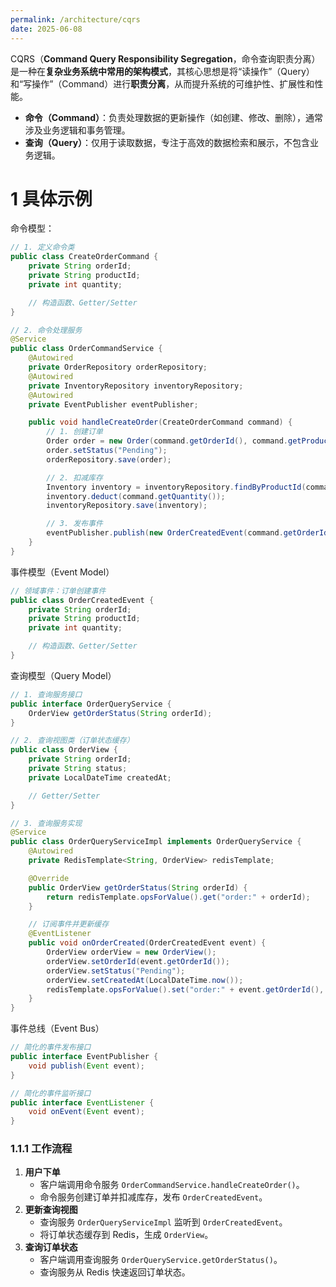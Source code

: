 ```yaml
---
permalink: /architecture/cqrs
date: 2025-06-08
---
```

CQRS（**Command Query Responsibility Segregation**，命令查询职责分离）是一种在**复杂业务系统中常用的架构模式**，其核心思想是将“读操作”（Query）和“写操作”（Command）进行**职责分离**，从而提升系统的可维护性、扩展性和性能。
- **命令（Command）**：负责处理数据的更新操作（如创建、修改、删除），通常涉及业务逻辑和事务管理。
- **查询（Query）**：仅用于读取数据，专注于高效的数据检索和展示，不包含业务逻辑。

# 1 具体示例
命令模型：
```java
// 1. 定义命令类
public class CreateOrderCommand {
    private String orderId;
    private String productId;
    private int quantity;

    // 构造函数、Getter/Setter
}

// 2. 命令处理服务
@Service
public class OrderCommandService {
    @Autowired
    private OrderRepository orderRepository;
    @Autowired
    private InventoryRepository inventoryRepository;
    @Autowired
    private EventPublisher eventPublisher;

    public void handleCreateOrder(CreateOrderCommand command) {
        // 1. 创建订单
        Order order = new Order(command.getOrderId(), command.getProductId(), command.getQuantity());
        order.setStatus("Pending");
        orderRepository.save(order);

        // 2. 扣减库存
        Inventory inventory = inventoryRepository.findByProductId(command.getProductId());
        inventory.deduct(command.getQuantity());
        inventoryRepository.save(inventory);

        // 3. 发布事件
        eventPublisher.publish(new OrderCreatedEvent(command.getOrderId(), command.getProductId(), command.getQuantity()));
    }
}
```

事件模型（Event Model）
```java
// 领域事件：订单创建事件
public class OrderCreatedEvent {
    private String orderId;
    private String productId;
    private int quantity;

    // 构造函数、Getter/Setter
}
```

查询模型（Query Model）
```java
// 1. 查询服务接口
public interface OrderQueryService {
    OrderView getOrderStatus(String orderId);
}

// 2. 查询视图类（订单状态缓存）
public class OrderView {
    private String orderId;
    private String status;
    private LocalDateTime createdAt;

    // Getter/Setter
}

// 3. 查询服务实现
@Service
public class OrderQueryServiceImpl implements OrderQueryService {
    @Autowired
    private RedisTemplate<String, OrderView> redisTemplate;

    @Override
    public OrderView getOrderStatus(String orderId) {
        return redisTemplate.opsForValue().get("order:" + orderId);
    }

    // 订阅事件并更新缓存
    @EventListener
    public void onOrderCreated(OrderCreatedEvent event) {
        OrderView orderView = new OrderView();
        orderView.setOrderId(event.getOrderId());
        orderView.setStatus("Pending");
        orderView.setCreatedAt(LocalDateTime.now());
        redisTemplate.opsForValue().set("order:" + event.getOrderId(), orderView);
    }
}
```

事件总线（Event Bus）
```java
// 简化的事件发布接口
public interface EventPublisher {
    void publish(Event event);
}

// 简化的事件监听接口
public interface EventListener {
    void onEvent(Event event);
}
```

### 1.1.1 **工作流程**
1. **用户下单**
    - 客户端调用命令服务 `OrderCommandService.handleCreateOrder()`。
    - 命令服务创建订单并扣减库存，发布 `OrderCreatedEvent`。
2. **更新查询视图**
    - 查询服务 `OrderQueryServiceImpl` 监听到 `OrderCreatedEvent`。
    - 将订单状态缓存到 Redis，生成 `OrderView`。
3. **查询订单状态**
    - 客户端调用查询服务 `OrderQueryService.getOrderStatus()`。
    - 查询服务从 Redis 快速返回订单状态。

